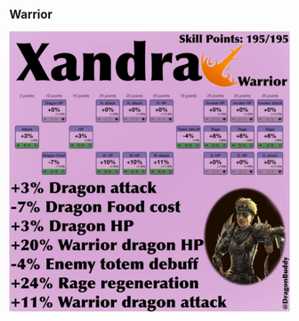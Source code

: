 ## Warrior
![](https://github.com/jducharme/blitzking/blob/master/wiki/assets/riders/xandra_warrior.jpg)
